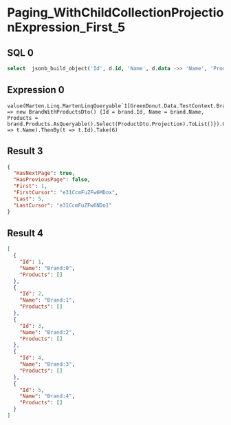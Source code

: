 # Paging_WithChildCollectionProjectionExpression_First_5

## SQL 0

```sql
select  jsonb_build_object('Id', d.id, 'Name', d.data ->> 'Name', 'Products', d.data -> 'Products')  as data from public.mt_doc_brand as d LIMIT :p0;
```

## Expression 0

```text
value(Marten.Linq.MartenLinqQueryable`1[GreenDonut.Data.TestContext.Brand]).Select(brand => new BrandWithProductsDto() {Id = brand.Id, Name = brand.Name, Products = brand.Products.AsQueryable().Select(ProductDto.Projection).ToList()}).OrderBy(t => t.Name).ThenBy(t => t.Id).Take(6)
```

## Result 3

```json
{
  "HasNextPage": true,
  "HasPreviousPage": false,
  "First": 1,
  "FirstCursor": "e31CcmFuZFw6MDox",
  "Last": 5,
  "LastCursor": "e31CcmFuZFw6NDo1"
}
```

## Result 4

```json
[
  {
    "Id": 1,
    "Name": "Brand:0",
    "Products": []
  },
  {
    "Id": 2,
    "Name": "Brand:1",
    "Products": []
  },
  {
    "Id": 3,
    "Name": "Brand:2",
    "Products": []
  },
  {
    "Id": 4,
    "Name": "Brand:3",
    "Products": []
  },
  {
    "Id": 5,
    "Name": "Brand:4",
    "Products": []
  }
]
```

